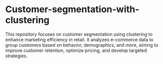 # Customer-segmentation-with-clustering
This repository focuses on customer segmentation using clustering to enhance marketing efficiency in retail. It analyzes e-commerce data to group customers based on behavior, demographics, and more, aiming to improve customer retention, optimize pricing, and develop targeted strategies.
